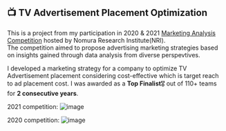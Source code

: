 ## 📺 TV Advertisement Placement Optimization
This is a project from my participation in 2020 & 2021 [Marketing Analysis Competition](https://www.is.nri.co.jp/contest/2021/report.html) hosted by Nomura Research Institute(NRI).  
The competition aimed to propose advertising marketing strategies based on insights gained through data analysis from diverse perspevtives.  

I developed a marketing strategy for a company to optimize TV Advertisement placement considering cost-effective which is target reach to ad placement cost.
I was awarded as a **Top Finalist**🎖️ out of 110+ teams for **2 consecutive years**.

2021 competition:
![image](https://github.com/user-attachments/assets/18e776b2-3c86-4585-b23b-366a091d2cec)

2020 competition:
![image](https://github.com/user-attachments/assets/6d681202-9a0b-4a39-a489-c83f2ef8cdbd)

